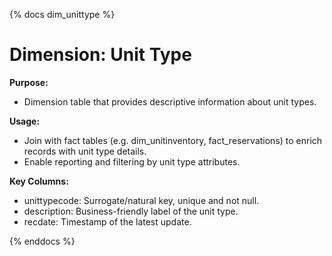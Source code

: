 {% docs dim_unittype %}

# Dimension: Unit Type

**Purpose:**

 - Dimension table that provides descriptive information about unit types.

**Usage:**

 - Join with fact tables (e.g. dim_unitinventory, fact_reservations) to enrich records with unit type details.
 - Enable reporting and filtering by unit type attributes.

**Key Columns:**

 - unittypecode: Surrogate/natural key, unique and not null.
 - description: Business-friendly label of the unit type.
 - recdate: Timestamp of the latest update.

{% enddocs %}